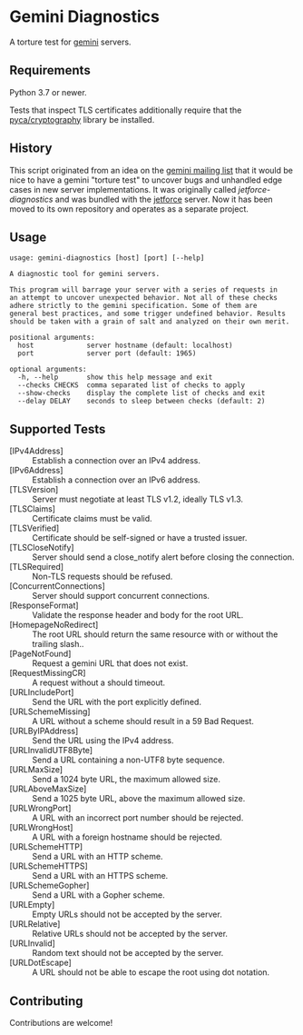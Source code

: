 # Gemini Diagnostics

A torture test for [gemini](https://portal.mozz.us/gemini/gemini.circumlunar.space/) servers.

## Requirements

Python 3.7 or newer.

Tests that inspect TLS certificates additionally require that the [pyca/cryptography](https://cryptography.io/en/latest/installation/) library be installed.

## History

This script originated from an idea on the [gemini mailing list](https://lists.orbitalfox.eu/listinfo/gemini) that it would be nice to have a gemini "torture test" to uncover bugs and unhandled edge cases in new server implementations. It was originally called *jetforce-diagnostics* and was bundled with the [jetforce](https://github.com/michael-lazar/jetforce) server. Now it has been moved to its own repository and operates as a separate project.

## Usage

```
usage: gemini-diagnostics [host] [port] [--help]

A diagnostic tool for gemini servers.

This program will barrage your server with a series of requests in
an attempt to uncover unexpected behavior. Not all of these checks
adhere strictly to the gemini specification. Some of them are
general best practices, and some trigger undefined behavior. Results
should be taken with a grain of salt and analyzed on their own merit.

positional arguments:
  host             server hostname (default: localhost)
  port             server port (default: 1965)

optional arguments:
  -h, --help       show this help message and exit
  --checks CHECKS  comma separated list of checks to apply
  --show-checks    display the complete list of checks and exit
  --delay DELAY    seconds to sleep between checks (default: 2)
```

## Supported Tests

<dl>
<dt>[IPv4Address]</dt>
<dd>Establish a connection over an IPv4 address.</dd>

<dt>[IPv6Address]</dt>
<dd>Establish a connection over an IPv6 address.</dd>

<dt>[TLSVersion]</dt>
<dd>Server must negotiate at least TLS v1.2, ideally TLS v1.3.</dd>

<dt>[TLSClaims]</dt>
<dd>Certificate claims must be valid.</dd>

<dt>[TLSVerified]</dt>
<dd>Certificate should be self-signed or have a trusted issuer.</dd>

<dt>[TLSCloseNotify]</dt>
<dd>Server should send a close_notify alert before closing the connection.</dd>

<dt>[TLSRequired]</dt>
<dd>Non-TLS requests should be refused.</dd>

<dt>[ConcurrentConnections]</dt>
<dd>Server should support concurrent connections.</dd>

<dt>[ResponseFormat]</dt>
<dd>Validate the response header and body for the root URL.</dd>

<dt>[HomepageNoRedirect]</dt>
<dd>The root URL should return the same resource with or without the trailing slash..</dd>

<dt>[PageNotFound]</dt>
<dd>Request a gemini URL that does not exist.</dd>

<dt>[RequestMissingCR]</dt>
<dd>A request without a <CR> should timeout.</dd>

<dt>[URLIncludePort]</dt>
<dd>Send the URL with the port explicitly defined.</dd>

<dt>[URLSchemeMissing]</dt>
<dd>A URL without a scheme should result in a 59 Bad Request.</dd>

<dt>[URLByIPAddress]</dt>
<dd>Send the URL using the IPv4 address.</dd>

<dt>[URLInvalidUTF8Byte]</dt>
<dd>Send a URL containing a non-UTF8 byte sequence.</dd>

<dt>[URLMaxSize]</dt>
<dd>Send a 1024 byte URL, the maximum allowed size.</dd>

<dt>[URLAboveMaxSize]</dt>
<dd>Send a 1025 byte URL, above the maximum allowed size.</dd>

<dt>[URLWrongPort]</dt>
<dd>A URL with an incorrect port number should be rejected.</dd>

<dt>[URLWrongHost]</dt>
<dd>A URL with a foreign hostname should be rejected.</dd>

<dt>[URLSchemeHTTP]</dt>
<dd>Send a URL with an HTTP scheme.</dd>

<dt>[URLSchemeHTTPS]</dt>
<dd>Send a URL with an HTTPS scheme.</dd>

<dt>[URLSchemeGopher]</dt>
<dd>Send a URL with a Gopher scheme.</dd>

<dt>[URLEmpty]</dt>
<dd>Empty URLs should not be accepted by the server.</dd>

<dt>[URLRelative]</dt>
<dd>Relative URLs should not be accepted by the server.</dd>

<dt>[URLInvalid]</dt>
<dd>Random text should not be accepted by the server.</dd>

<dt>[URLDotEscape]</dt>
<dd>A URL should not be able to escape the root using dot notation.</dd>

</dl>

## Contributing

Contributions are welcome!
